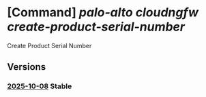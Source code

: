 # [Command] _palo-alto cloudngfw create-product-serial-number_

Create Product Serial Number

## Versions

### [2025-10-08](/Resources/mgmt-plane/L3N1YnNjcmlwdGlvbnMve30vcHJvdmlkZXJzL3BhbG9hbHRvbmV0d29ya3MuY2xvdWRuZ2Z3L2NyZWF0ZXByb2R1Y3RzZXJpYWxudW1iZXI=/2025-10-08.xml) **Stable**

<!-- mgmt-plane /subscriptions/{}/providers/paloaltonetworks.cloudngfw/createproductserialnumber 2025-10-08 -->
